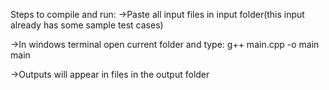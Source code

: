 Steps to compile and run:
   ->Paste all input files in input folder(this input already has some sample test cases)
   
   ->In windows terminal open current folder and type:
     g++ main.cpp -o main
     main
     
   ->Outputs will appear in files in the output folder
